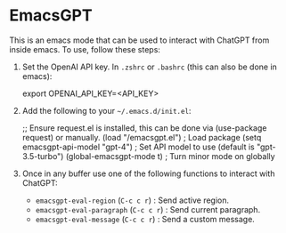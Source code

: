 # EmacsGPT

This is an emacs mode that can be used to interact with ChatGPT from inside
emacs. To use, follow these steps:

1. Set the OpenAI API key. In `.zshrc` or `.bashrc` (this can also be done in emacs):

    export OPENAI_API_KEY=<API_KEY>

2. Add the following to your `~/.emacs.d/init.el`:

    ;; Ensure request.el is installed, this can be done via (use-package
    request) or manually.
    (load "<PATH>/emacsgpt.el")        ; Load package
    (setq emacsgpt-api-model "gpt-4")  ; Set API model to use (default is "gpt-3.5-turbo")
    (global-emacsgpt-mode t)           ; Turn minor mode on globally

3. Once in any buffer use one of the following functions to interact with ChatGPT:
   - `emacsgpt-eval-region` (`C-c c r`) : Send active region.
   - `emacsgpt-eval-paragraph` (`C-c c r`) : Send current paragraph.
   - `emacsgpt-eval-message` (`C-c c r`) : Send a custom message.

